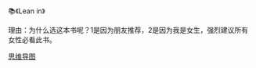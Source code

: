 📚《Lean in》

理由：为什么选这本书呢？1是因为朋友推荐，2是因为我是女生，强烈建议所有女性必看此书。<br>

[思维导图](https://www.processon.com/view/link/5e67af41e4b065786621e410)
